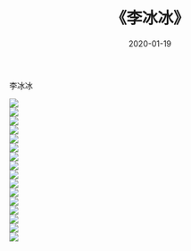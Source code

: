 ﻿---
layout: post
title:  《李冰冰》
date:   2020-01-19
img: http://pic.660000.xyz/1:/壁纸/明星魅力/华人明星/李冰冰/000.jpg
categories: [美女, 清纯, 唯美]
---

李冰冰

 ![](http://pic.660000.xyz/1:/壁纸/明星魅力/华人明星/李冰冰/001.jpg) <br>![](http://pic.660000.xyz/1:/壁纸/明星魅力/华人明星/李冰冰/002.jpg) <br>![](http://pic.660000.xyz/1:/壁纸/明星魅力/华人明星/李冰冰/003.jpg) <br>![](http://pic.660000.xyz/1:/壁纸/明星魅力/华人明星/李冰冰/004.jpg) <br>![](http://pic.660000.xyz/1:/壁纸/明星魅力/华人明星/李冰冰/005.jpg) <br>![](http://pic.660000.xyz/1:/壁纸/明星魅力/华人明星/李冰冰/006.jpg) <br>![](http://pic.660000.xyz/1:/壁纸/明星魅力/华人明星/李冰冰/007.jpg) <br>![](http://pic.660000.xyz/1:/壁纸/明星魅力/华人明星/李冰冰/008.jpg) <br>![](http://pic.660000.xyz/1:/壁纸/明星魅力/华人明星/李冰冰/009.jpg) <br>![](http://pic.660000.xyz/1:/壁纸/明星魅力/华人明星/李冰冰/010.jpg) <br>![](http://pic.660000.xyz/1:/壁纸/明星魅力/华人明星/李冰冰/011.jpg) <br>![](http://pic.660000.xyz/1:/壁纸/明星魅力/华人明星/李冰冰/012.jpg) <br>![](http://pic.660000.xyz/1:/壁纸/明星魅力/华人明星/李冰冰/013.jpg) <br>![](http://pic.660000.xyz/1:/壁纸/明星魅力/华人明星/李冰冰/014.jpg) <br>![](http://pic.660000.xyz/1:/壁纸/明星魅力/华人明星/李冰冰/015.jpg) <br>![](http://pic.660000.xyz/1:/壁纸/明星魅力/华人明星/李冰冰/016.jpg) <br>